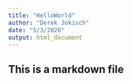 ```yaml
---
title: "HelloWorld"
author: "Derek Jokisch"
date: "5/3/2020"
output: html_document
---
```

## This is a markdown file